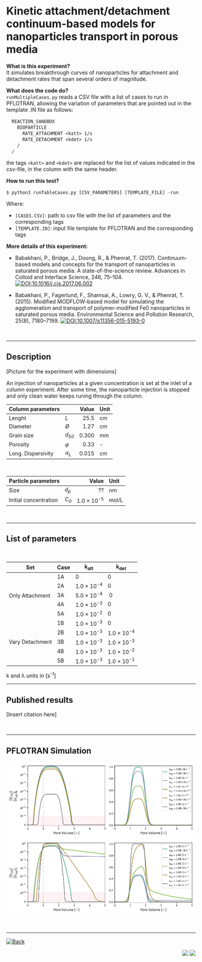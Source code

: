 # Kinetic attachment/detachment continuum-based models for nanoparticles transport in porous media

**What is this experiment?**<br>
It simulates breakthrough curves of nanoparticles for attachment and detachment rates that span several orders of magnitude.

**What does the code do?**<br>
`runMultipleCases.py` reads a CSV file with a list of cases to run in PFLOTRAN, allowing the variation of parameters that are pointed out in the template .IN file as follows:

```
  REACTION_SANDBOX
    BIOPARTICLE
      RATE_ATTACHMENT <katt> 1/s
      RATE_DETACHMENT <kdet> 1/s
    /
  /
```
the tags `<katt>` and `<kdet>` are replaced for the list of values indicated in the csv-file, in the column with the same header. 

**How to run this test?**<br>
```
$ python3 runTableCases.py [CSV_PARAMETERS] [TEMPLATE_FILE] -run
```
Where:
- `[CASES.CSV]`: path to csv file with the list of parameters and the corresponding tags
- `[TEMPLATE.IN]`: input file template for PFLOTRAN and the corresponding tags


**More details of this experiment:** <br>
- Babakhani, P., Bridge, J., Doong, R., & Phenrat, T. (2017). Continuum-based models and concepts for the transport of nanoparticles in saturated porous media: A state-of-the-science review. Advances in Colloid and Interface Science, 246, 75–104.  [![DOI:10.1016/j.cis.2017.06.002](https://zenodo.org/badge/DOI/10.1016/j.cis.2017.06.002.svg)](http://dx.doi.org/10.1016/j.cis.2017.06.002)

- Babakhani, P., Fagerlund, F., Shamsai, A., Lowry, G. V., & Phenrat, T. (2015). Modified MODFLOW-based model for simulating the agglomeration and transport of polymer-modified Fe0 nanoparticles in saturated porous media. Environmental Science and Pollution Research, 25(8), 7180–7199. [![DOI:10.1007/s11356-015-5193-0](https://zenodo.org/badge/DOI/10.1007/s11356-015-5193-0.svg)](http://link.springer.com/10.1007/s11356-015-5193-0)
<p>&nbsp;</p>

***

## Description

[Picture for the experiment with dimensions]

<p>
An injection of nanoparticles at a given concentration is set at the inlet of a column experiment. After some time, the nanoparticle injection is stopped and only clean water keeps runing through the column. 
</p>

|Column parameters | | Value | Unit |
|---|---|--:|:--|
|Lenght| *L* |25.5|cm|
|Diameter| *Ø* | 1.27|cm|
|Grain size| *d<sub>50</sub>*|0.300|mm|
|Porosity| *φ*|0.33|-|
|Long. Dispersivity| *α<sub>L</sub>*|0.015|cm|

<p>&nbsp;</p>

|Particle parameters | | Value | Unit |
|---|---|--:|:--|
|Size | *d<sub>p</sub>*| ?? | nm |
|Initial concentration| *C<sub>0</sub>*| 1.0 × 10<sup>-5</sup>|mol/L|

<p>&nbsp;</p>

***

## **List of parameters**

<p>&nbsp;</p>

<table>
	<thead>
	<tr>
		<th>Set<br></th>
		<th>Case</th>
	  <th>k<sub>att</sub></th>
    <th>k<sub>det</sub></th>
	</tr>
	</thead>
	<tbody>
	<tr>
		<td rowspan=5>Only Attachment</td>
    <td>1A</td>
		<td>0</td>
		<td>0</td>
	</tr>
	<tr>
		<td>2A</td>
		<td>1.0 × 10<sup>-4</sup></td>
		<td>0</td>
	</tr>
	<tr>
		<td>3A</td>
		<td>5.0 × 10<sup>-4</sup></td>
		<td>&nbsp;0</td>
	</tr>
	<tr>
		<td>4A</td>
		<td>1.0 × 10<sup>-3</sup></td>
		<td>0</td>
	</tr>
	<tr>
		<td>5A</td>
		<td>1.0 × 10<sup>-2</sup></td>
		<td>0</td>
	</tr>
	<tr>
    <td rowspan=5>Vary Detachment</td>
    <td>1B</td>
		<td>1.0 × 10<sup>-3</sup></td>
    <td>0</td>
	</tr>
	<tr>
		<td>2B</td>
		<td>1.0 × 10<sup>-3</sup></td>
		<td>1.0 × 10<sup>-4</sup></td>
	</tr>
	<tr>
		<td>3B</td>
		<td>1.0 × 10<sup>-3</sup></td>
		<td>1.0 × 10<sup>-3</sup></td>
	</tr>
	<tr>
		<td>4B</td>
		<td>1.0 × 10<sup>-3</sup></td>
		<td>1.0 × 10<sup>-2</sup></td>
	</tr>
	<tr>
		<td>5B</td>
		<td>1.0 × 10<sup>-3</sup></td>
		<td>1.0 × 10<sup>-1</sup></td>
	</tr>
	</tbody>
</table>

<p>k and λ units in [s<sup>-1</sup>]</p>

***

## **Published results**

[Insert citation here]
<p>&nbsp;</p>

***

## **PFLOTRAN Simulation**

<img src="./AtDetCol_media/plot/OnlyAttachment.png" alt="Column flow" width=800>

<img src="./AtDetCol_media/plot/VariableDetachment.png" alt="Column flow" width=800>

<p>&nbsp;</p>

_______

<a href="https://edsaac.github.io/bioparticle/listTests.html">
	<img alt="Back" src="https://img.shields.io/badge/&#11013;-Go back-purple?style=for-the-badge">
</a>

<p align="right">
    <img src="https://img.shields.io/badge/Works on-my machine-purple?style=for-the-badge">
    <img src="https://img.shields.io/badge/-&#127802;-purple?style=for-the-badge">
</p>
